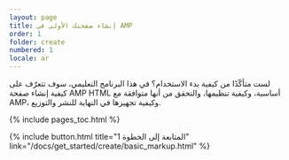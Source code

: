 ```yaml
---
layout: page
title: إنشاء صفحتك الأولى في AMP
order: 1
folder: create
numbered: 1
locale: ar
---
```


لست متأكّدًا من كيفية بدء الاستخدام؟ في هذا البرنامج التعليمي، سوف تتعرّف على كيفية إنشاء صفحة AMP HTML أساسية، وكيفية تنظيمها، والتحقق من أنها متوافقة مع AMP، وكيفية تجهيزها في النهاية للنشر والتوزيع.

{% include pages_toc.html %}

{% include button.html title="المتابعة إلى الخطوة 1" link="/docs/get_started/create/basic_markup.html" %}
